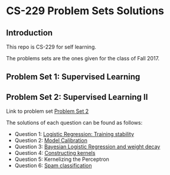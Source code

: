 # CS-229 Problem Sets Solutions

## Introduction
This repo is CS-229 for self learning.

The problems sets are the ones given for the class of Fall 2017.

## Problem Set 1: Supervised Learning

## Problem Set 2: Supervised Learning II
Link to problem set [Problem Set 2](https://github.com/DuannYu/cs-229/blob/main/psets/ps2/ps2.pdf)

The solutions of each question can be found as follows:
- Question 1: [Logistic Regression: Training stability](https://github.com/DuannYu/cs-229/blob/main/psets/ps2/1-logistic-regression-training-stability/answer.ipynb)
- Question 2: [Model Calibration](https://github.com/DuannYu/cs-229/blob/main/psets/ps2/2-model-calibration.ipynb)
- Question 3: [Bayesian Logistic Regression and weight decay
](https://github.com/DuannYu/cs-229/blob/main/psets/ps2/3-bayesian-logistic-regression-and-weight-de%05%01cay.ipynb)
- Question 4: [Constructing kernels](https://github.com/DuannYu/cs-229/blob/main/psets/ps2/4-constructing-kernels.ipynb)
- Question 5: Kernelizing the Perceptron
- Question 6: [Spam classification
](https://github.com/DuannYu/cs-229/blob/main/psets/ps2/6-spam-classfication/answer.ipynb)

